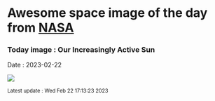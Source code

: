 
# Awesome space image of the day from [NASA](https://api.nasa.gov/)

### Today image : Our Increasingly Active Sun
Date : 2023-02-22

![](https://apod.nasa.gov/apod/image/2302/SunHalphaC_Ergun_960.jpg)

<small>Latest update : Wed Feb 22 17:13:23 2023</small>
        